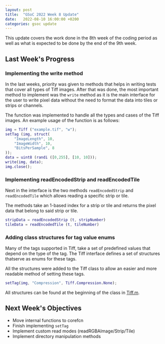 ```yaml
---
layout: post
title:  "GSoC 2022 Week 8 Update"
date:   2022-08-10 16:00:00 +0200
categories: gsoc update
---
```

This update covers the work done in the 8th week of the coding period as well as what is expected to be done by the end of the 9th week.

## Last Week's Progress

### Implementing the write method
In the last weeks, priority was given to methods that helps in writing tests that cover all types of Tiff images. After that was done, the most important method to implement was the `write` method as it is the main interface for the user to write pixel data without the need to format the data into tiles or strips or channels.

The function was implemented to handle all the types and cases of the Tiff images. An example usage of the function is as follows:
```matlab
img = Tiff ("example.tif", "w");
setTag (img, struct(
    "ImageLength", 10,
    "ImageWidth", 10,
    "BitsPerSample", 8
));
data = uint8 (randi ([0,255], [10, 10]));
write(img, data);
img.close();
```

### Implementing readEncodedStrip and readEncodedTile
Next in the interface is the two methods `readEncodedStrip` and `readEncodedTile` which allows reading a specific strip or tile.

The methods take an 1-based index for a strip or tile and returns the pixel data that belong to said strip or tile.
```matlab
stripData = readEncodedStrip (t, stripNumber)
tileData = readEncodedTile (t, tileNumber)
```

### Adding class structures for tag value enums
Many of the tags supported in Tiff, take a set of predefined values that depend on the type of the tag. The Tiff interface defines a set of structures thatserve as enums for these tags.

All the structures were added to the Tiff class to allow an easier and more readable method of setting these tags.
```matlab
setTag(img, "Compression", Tiff.Compression.None);
```
All structures can be found at the beginning of the class in [Tiff.m](https://hg.octave.org/octave-libtiff/file/tip/scripts/io/Tiff.m).

## Next Week's Objectives
- Move internal functions to corefcn
- Finish implementing `setTag`
- Implement custom read modes (readRGBAImage/Strip/Tile)
- Implement directory manipulation methods
